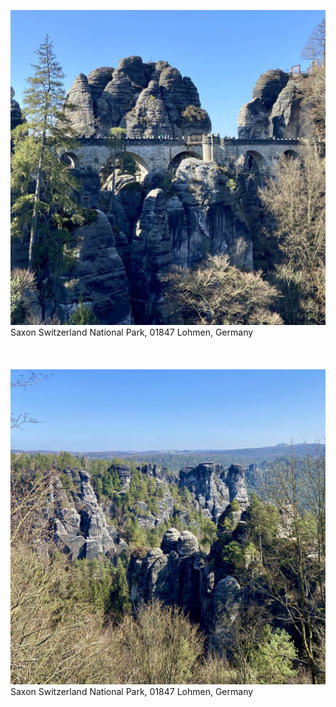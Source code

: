 ![IMG358](photos/IMG358.jpg)
Saxon Switzerland National Park, 01847 Lohmen, Germany
\
\
\
\
![IMG359](photos/IMG359.jpg)
Saxon Switzerland National Park, 01847 Lohmen, Germany